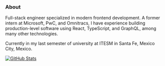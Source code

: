### About

Full-stack engineer specialized in modern frontend development. A former intern at Microsoft, PwC, and Omnitracs, I have experience building production-level software using React, TypeScript, and GraphQL, among many other technologies.

Currently in my last semester of university at ITESM in Santa Fe, Mexico City, Mexico.

[![GitHub Stats](https://github-readme-stats.vercel.app/api?username=hreyesm&hide=issues&count_private=true&show_icons=true&theme=nord)](https://reyesmanrique.com)
